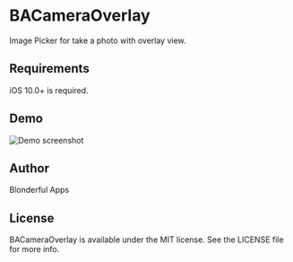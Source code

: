 # BACameraOverlay
Image Picker for take a photo with overlay view.


## Requirements

iOS 10.0+ is required.

## Demo

![Demo screenshot](https://raw.github.com/BlonderfulApps/BACameraOverlay/master/photo1.png)

## Author

Blonderful Apps

## License

BACameraOverlay is available under the MIT license. See the LICENSE file for more info.
